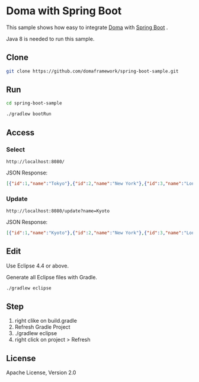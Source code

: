 Doma  with Spring Boot
========================================

This sample shows how easy to integrate [Doma][doma] with  [Spring Boot][spring-boot] .

Java 8 is needed to run this sample.

Clone
--------

```sh
git clone https://github.com/domaframework/spring-boot-sample.git
```

Run
--------

```sh
cd spring-boot-sample
```

```sh
./gradlew bootRun
```

Access
--------

### Select

```
http://localhost:8080/
```

JSON Response:

```json
[{"id":1,"name":"Tokyo"},{"id":2,"name":"New York"},{"id":3,"name":"London"}]
```

### Update

```
http://localhost:8080/update?name=Kyoto
```

JSON Response:

```json
[{"id":1,"name":"Kyoto"},{"id":2,"name":"New York"},{"id":3,"name":"London"}]
```

Edit
--------

Use Eclipse 4.4 or above.

Generate all Eclipse files with Gradle.

```sh
./gradlew eclipse
```

## Step

1. right clike on build.gradle
2. Refresh Gradle Project
3. ./gradlew eclipse
4. right click on project > Refresh

License
-------

Apache License, Version 2.0

[doma]: https://github.com/domaframework/doma
[spring-boot]: https://github.com/spring-projects/spring-boot

